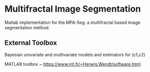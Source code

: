 # Multifractal Image Segmentation
Matlab implementation for the MFA-Seg: a multifractal based image segmentation method.


## External Toolbox
Bayesian univariate and multivariate models and estimators for (c1,c2) 

MATLAB toolbox ~ https://www.irit.fr/~Herwig.Wendt/software.html
